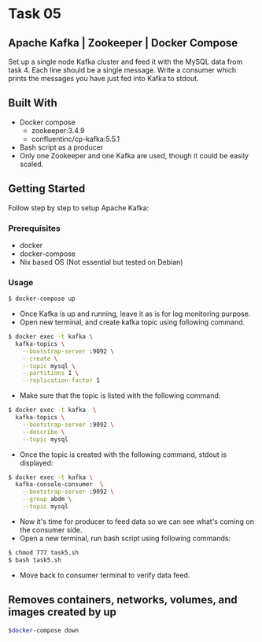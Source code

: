 # Task 05
## Apache Kafka | Zookeeper | Docker Compose
Set up a single node Kafka cluster and feed it with the MySQL data from task 4. Each line 
should be a single message. Write a consumer which prints the messages you have just fed into 
Kafka to stdout.

## Built With
- Docker compose 
    - zookeeper:3.4.9
    - confluentinc/cp-kafka:5.5.1
- Bash script as a producer
- Only one Zookeeper and one Kafka are used, though it could be easily scaled.
## Getting Started
Follow step by step to setup Apache Kafka:
### Prerequisites
- docker 
- docker-compose
- Nix based OS (Not essential but tested on Debian)

### Usage

```sh
$ docker-compose up
```
- Once Kafka is up and running, leave it as is for log monitoring purpose.
- Open new terminal, and create kafka topic using following command.
```sh
$ docker exec -t kafka \
  kafka-topics \
    --bootstrap-server :9092 \
    --create \
    --topic mysql \
    --partitions 1 \
    --replication-factor 1
```
- Make sure that the topic is listed with the following command:
```sh
$ docker exec -t kafka  \
  kafka-topics \
    --bootstrap-server :9092 \
    --describe \
    --topic mysql
```

- Once the topic is created with the following command, stdout is displayed:
```sh
$ docker exec -t kafka \
  kafka-console-consumer  \
    --bootstrap-server :9092 \
    --group abdm \
    --topic mysql
```
- Now it's time for producer to feed data so we can see what's coming on the consumer side.
- Open a new terminal, run bash script using following commands: 
```sh
$ chmod 777 task5.sh
$ bash task5.sh
```
- Move back to consumer terminal to verify data feed.

## Removes containers, networks, volumes, and images created by up
```sh
$docker-compose down
```


